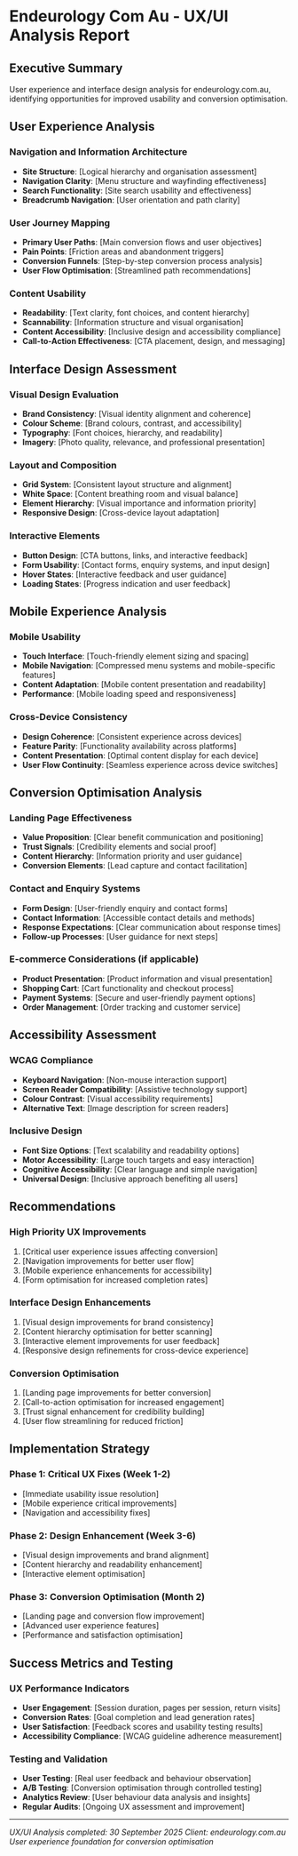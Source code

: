 # Endeurology Com Au - UX/UI Analysis Report

## Executive Summary
User experience and interface design analysis for endeurology.com.au, identifying opportunities for improved usability and conversion optimisation.

## User Experience Analysis

### Navigation and Information Architecture
- **Site Structure**: [Logical hierarchy and organisation assessment]
- **Navigation Clarity**: [Menu structure and wayfinding effectiveness]
- **Search Functionality**: [Site search usability and effectiveness]
- **Breadcrumb Navigation**: [User orientation and path clarity]

### User Journey Mapping
- **Primary User Paths**: [Main conversion flows and user objectives]
- **Pain Points**: [Friction areas and abandonment triggers]
- **Conversion Funnels**: [Step-by-step conversion process analysis]
- **User Flow Optimisation**: [Streamlined path recommendations]

### Content Usability
- **Readability**: [Text clarity, font choices, and content hierarchy]
- **Scannability**: [Information structure and visual organisation]
- **Content Accessibility**: [Inclusive design and accessibility compliance]
- **Call-to-Action Effectiveness**: [CTA placement, design, and messaging]

## Interface Design Assessment

### Visual Design Evaluation
- **Brand Consistency**: [Visual identity alignment and coherence]
- **Colour Scheme**: [Brand colours, contrast, and accessibility]
- **Typography**: [Font choices, hierarchy, and readability]
- **Imagery**: [Photo quality, relevance, and professional presentation]

### Layout and Composition
- **Grid System**: [Consistent layout structure and alignment]
- **White Space**: [Content breathing room and visual balance]
- **Element Hierarchy**: [Visual importance and information priority]
- **Responsive Design**: [Cross-device layout adaptation]

### Interactive Elements
- **Button Design**: [CTA buttons, links, and interactive feedback]
- **Form Usability**: [Contact forms, enquiry systems, and input design]
- **Hover States**: [Interactive feedback and user guidance]
- **Loading States**: [Progress indication and user feedback]

## Mobile Experience Analysis

### Mobile Usability
- **Touch Interface**: [Touch-friendly element sizing and spacing]
- **Mobile Navigation**: [Compressed menu systems and mobile-specific features]
- **Content Adaptation**: [Mobile content presentation and readability]
- **Performance**: [Mobile loading speed and responsiveness]

### Cross-Device Consistency
- **Design Coherence**: [Consistent experience across devices]
- **Feature Parity**: [Functionality availability across platforms]
- **Content Presentation**: [Optimal content display for each device]
- **User Flow Continuity**: [Seamless experience across device switches]

## Conversion Optimisation Analysis

### Landing Page Effectiveness
- **Value Proposition**: [Clear benefit communication and positioning]
- **Trust Signals**: [Credibility elements and social proof]
- **Content Hierarchy**: [Information priority and user guidance]
- **Conversion Elements**: [Lead capture and contact facilitation]

### Contact and Enquiry Systems
- **Form Design**: [User-friendly enquiry and contact forms]
- **Contact Information**: [Accessible contact details and methods]
- **Response Expectations**: [Clear communication about response times]
- **Follow-up Processes**: [User guidance for next steps]

### E-commerce Considerations (if applicable)
- **Product Presentation**: [Product information and visual presentation]
- **Shopping Cart**: [Cart functionality and checkout process]
- **Payment Systems**: [Secure and user-friendly payment options]
- **Order Management**: [Order tracking and customer service]

## Accessibility Assessment

### WCAG Compliance
- **Keyboard Navigation**: [Non-mouse interaction support]
- **Screen Reader Compatibility**: [Assistive technology support]
- **Colour Contrast**: [Visual accessibility requirements]
- **Alternative Text**: [Image description for screen readers]

### Inclusive Design
- **Font Size Options**: [Text scalability and readability options]
- **Motor Accessibility**: [Large touch targets and easy interaction]
- **Cognitive Accessibility**: [Clear language and simple navigation]
- **Universal Design**: [Inclusive approach benefiting all users]

## Recommendations

### High Priority UX Improvements
1. [Critical user experience issues affecting conversion]
2. [Navigation improvements for better user flow]
3. [Mobile experience enhancements for accessibility]
4. [Form optimisation for increased completion rates]

### Interface Design Enhancements
1. [Visual design improvements for brand consistency]
2. [Content hierarchy optimisation for better scanning]
3. [Interactive element improvements for user feedback]
4. [Responsive design refinements for cross-device experience]

### Conversion Optimisation
1. [Landing page improvements for better conversion]
2. [Call-to-action optimisation for increased engagement]
3. [Trust signal enhancement for credibility building]
4. [User flow streamlining for reduced friction]

## Implementation Strategy

### Phase 1: Critical UX Fixes (Week 1-2)
- [Immediate usability issue resolution]
- [Mobile experience critical improvements]
- [Navigation and accessibility fixes]

### Phase 2: Design Enhancement (Week 3-6)
- [Visual design improvements and brand alignment]
- [Content hierarchy and readability enhancement]
- [Interactive element optimisation]

### Phase 3: Conversion Optimisation (Month 2)
- [Landing page and conversion flow improvement]
- [Advanced user experience features]
- [Performance and satisfaction optimisation]

## Success Metrics and Testing

### UX Performance Indicators
- **User Engagement**: [Session duration, pages per session, return visits]
- **Conversion Rates**: [Goal completion and lead generation rates]
- **User Satisfaction**: [Feedback scores and usability testing results]
- **Accessibility Compliance**: [WCAG guideline adherence measurement]

### Testing and Validation
- **User Testing**: [Real user feedback and behaviour observation]
- **A/B Testing**: [Conversion optimisation through controlled testing]
- **Analytics Review**: [User behaviour data analysis and insights]
- **Regular Audits**: [Ongoing UX assessment and improvement]

---
*UX/UI Analysis completed: 30 September 2025*
*Client: endeurology.com.au*
*User experience foundation for conversion optimisation*
